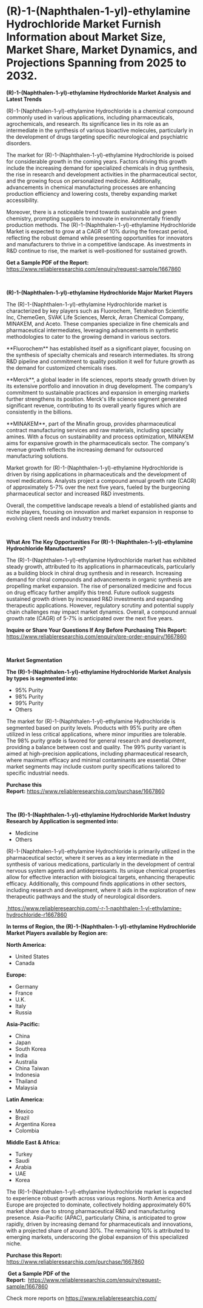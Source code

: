 <p><h1>(R)-1-(Naphthalen-1-yl)-ethylamine Hydrochloride Market Furnish Information about Market Size, Market Share, Market Dynamics, and Projections Spanning from 2025 to 2032.</h1></p><p><strong>(R)-1-(Naphthalen-1-yl)-ethylamine Hydrochloride Market Analysis and Latest Trends</strong></p>
<p><p>(R)-1-(Naphthalen-1-yl)-ethylamine Hydrochloride is a chemical compound commonly used in various applications, including pharmaceuticals, agrochemicals, and research. Its significance lies in its role as an intermediate in the synthesis of various bioactive molecules, particularly in the development of drugs targeting specific neurological and psychiatric disorders.</p><p>The market for (R)-1-(Naphthalen-1-yl)-ethylamine Hydrochloride is poised for considerable growth in the coming years. Factors driving this growth include the increasing demand for specialized chemicals in drug synthesis, the rise in research and development activities in the pharmaceutical sector, and the growing focus on personalized medicine. Additionally, advancements in chemical manufacturing processes are enhancing production efficiency and lowering costs, thereby expanding market accessibility.</p><p>Moreover, there is a noticeable trend towards sustainable and green chemistry, prompting suppliers to innovate in environmentally friendly production methods. The (R)-1-(Naphthalen-1-yl)-ethylamine Hydrochloride Market is expected to grow at a CAGR of 10% during the forecast period, reflecting the robust demand while presenting opportunities for innovators and manufacturers to thrive in a competitive landscape. As investments in R&D continue to rise, the market is well-positioned for sustained growth.</p></p>
<p><strong>Get a Sample PDF of the Report:&nbsp;</strong> <a href="https://www.reliableresearchiq.com/enquiry/request-sample/1667860?utm_campaign=2188&utm_medium=2&utm_source=Github&utm_content=ia&utm_term=02022025&utm_id=r-1-naphthalen-1-yl-ethylamine-hydrochloride">https://www.reliableresearchiq.com/enquiry/request-sample/1667860</a></p>
<p>&nbsp;</p>
<p><strong>(R)-1-(Naphthalen-1-yl)-ethylamine Hydrochloride Major Market Players</strong></p>
<p><p>The (R)-1-(Naphthalen-1-yl)-ethylamine Hydrochloride market is characterized by key players such as Fluorochem, Tetrahedron Scientific Inc, ChemeGen, SVAK Life Sciences, Merck, Arran Chemical Company, MINAKEM, and Aceto. These companies specialize in fine chemicals and pharmaceutical intermediates, leveraging advancements in synthetic methodologies to cater to the growing demand in various sectors.</p><p>**Fluorochem** has established itself as a significant player, focusing on the synthesis of specialty chemicals and research intermediates. Its strong R&D pipeline and commitment to quality position it well for future growth as the demand for customized chemicals rises.</p><p>**Merck**, a global leader in life sciences, reports steady growth driven by its extensive portfolio and innovation in drug development. The company’s commitment to sustainable practices and expansion in emerging markets further strengthens its position. Merck's life science segment generated significant revenue, contributing to its overall yearly figures which are consistently in the billions.</p><p>**MINAKEM**, part of the Minafin group, provides pharmaceutical contract manufacturing services and raw materials, including specialty amines. With a focus on sustainability and process optimization, MINAKEM aims for expansive growth in the pharmaceuticals sector. The company's revenue growth reflects the increasing demand for outsourced manufacturing solutions.</p><p>Market growth for (R)-1-(Naphthalen-1-yl)-ethylamine Hydrochloride is driven by rising applications in pharmaceuticals and the development of novel medications. Analysts project a compound annual growth rate (CAGR) of approximately 5-7% over the next five years, fueled by the burgeoning pharmaceutical sector and increased R&D investments. </p><p>Overall, the competitive landscape reveals a blend of established giants and niche players, focusing on innovation and market expansion in response to evolving client needs and industry trends.</p></p>
<p>&nbsp;</p>
<p><strong>What Are The Key Opportunities For (R)-1-(Naphthalen-1-yl)-ethylamine Hydrochloride Manufacturers?</strong></p>
<p><p>The (R)-1-(Naphthalen-1-yl)-ethylamine Hydrochloride market has exhibited steady growth, attributed to its applications in pharmaceuticals, particularly as a building block in chiral drug synthesis and in research. Increasing demand for chiral compounds and advancements in organic synthesis are propelling market expansion. The rise of personalized medicine and focus on drug efficacy further amplify this trend. Future outlook suggests sustained growth driven by increased R&D investments and expanding therapeutic applications. However, regulatory scrutiny and potential supply chain challenges may impact market dynamics. Overall, a compound annual growth rate (CAGR) of 5-7% is anticipated over the next five years.</p></p>
<p><strong>Inquire or Share Your Questions If Any Before Purchasing This Report:</strong> <a href="https://www.reliableresearchiq.com/enquiry/pre-order-enquiry/1667860?utm_campaign=2188&utm_medium=2&utm_source=Github&utm_content=ia&utm_term=02022025&utm_id=r-1-naphthalen-1-yl-ethylamine-hydrochloride">https://www.reliableresearchiq.com/enquiry/pre-order-enquiry/1667860</a></p>
<p>&nbsp;</p>
<p><strong>Market Segmentation</strong></p>
<p><strong>The (R)-1-(Naphthalen-1-yl)-ethylamine Hydrochloride Market Analysis by types is segmented into:</strong></p>
<p><ul><li>95% Purity</li><li>98% Purity</li><li>99% Purity</li><li>Others</li></ul></p>
<p><p>The market for (R)-1-(Naphthalen-1-yl)-ethylamine Hydrochloride is segmented based on purity levels. Products with 95% purity are often utilized in less critical applications, where minor impurities are tolerable. The 98% purity grade is favored for general research and development, providing a balance between cost and quality. The 99% purity variant is aimed at high-precision applications, including pharmaceutical research, where maximum efficacy and minimal contaminants are essential. Other market segments may include custom purity specifications tailored to specific industrial needs.</p></p>
<p><strong>Purchase this Report:&nbsp;</strong><a href="https://www.reliableresearchiq.com/purchase/1667860?utm_campaign=2188&utm_medium=2&utm_source=Github&utm_content=ia&utm_term=02022025&utm_id=r-1-naphthalen-1-yl-ethylamine-hydrochloride">https://www.reliableresearchiq.com/purchase/1667860</a></p>
<p>&nbsp;</p>
<p><strong>The (R)-1-(Naphthalen-1-yl)-ethylamine Hydrochloride Market Industry Research by Application is segmented into:</strong></p>
<p><ul><li>Medicine</li><li>Others</li></ul></p>
<p><p>(R)-1-(Naphthalen-1-yl)-ethylamine Hydrochloride is primarily utilized in the pharmaceutical sector, where it serves as a key intermediate in the synthesis of various medications, particularly in the development of central nervous system agents and antidepressants. Its unique chemical properties allow for effective interaction with biological targets, enhancing therapeutic efficacy. Additionally, this compound finds applications in other sectors, including research and development, where it aids in the exploration of new therapeutic pathways and the study of neurological disorders.</p></p>
<p><a href="https://www.reliableresearchiq.com/-r-1-naphthalen-1-yl-ethylamine-hydrochloride-r1667860?utm_campaign=2188&utm_medium=2&utm_source=Github&utm_content=ia&utm_term=02022025&utm_id=r-1-naphthalen-1-yl-ethylamine-hydrochloride">&nbsp;https://www.reliableresearchiq.com/-r-1-naphthalen-1-yl-ethylamine-hydrochloride-r1667860</a></p>
<p><strong>In terms of Region, the (R)-1-(Naphthalen-1-yl)-ethylamine Hydrochloride Market Players available by Region are:</strong></p>
<p>
    <p> <strong> North America: </strong>
        <ul>
            <li>United States</li>
            <li>Canada</li>
        </ul>
        </p> 
    <p> <strong> Europe: </strong>
        <ul>
            <li>Germany</li>
            <li>France</li>
            <li>U.K.</li>
            <li>Italy</li>
            <li>Russia</li>
        </ul>
        </p> 
    <p> <strong> Asia-Pacific: </strong>
        <ul>
            <li>China</li>
            <li>Japan</li>
            <li>South Korea</li>
            <li>India</li>
            <li>Australia</li>
            <li>China Taiwan</li>
            <li>Indonesia</li>
            <li>Thailand</li>
            <li>Malaysia</li>
        </ul>
        </p> 
    <p> <strong> Latin America: </strong>
        <ul>
            <li>Mexico</li>
            <li>Brazil</li>
            <li>Argentina Korea</li>
            <li>Colombia</li>
        </ul>
        </p> 
    <p> <strong> Middle East & Africa: </strong>
        <ul>
            <li>Turkey</li>
            <li>Saudi</li>
            <li>Arabia</li>
            <li>UAE</li>
            <li>Korea</li>
        </ul>
    </p>
    </p>
<p><p>The (R)-1-(Naphthalen-1-yl)-ethylamine Hydrochloride market is expected to experience robust growth across various regions. North America and Europe are projected to dominate, collectively holding approximately 60% market share due to strong pharmaceutical R&D and manufacturing presence. Asia-Pacific (APAC), particularly China, is anticipated to grow rapidly, driven by increasing demand for pharmaceuticals and innovations, with a projected share of around 30%. The remaining 10% is attributed to emerging markets, underscoring the global expansion of this specialized niche.</p></p>
<p><strong>Purchase this Report: </strong><a href="https://www.reliableresearchiq.com/purchase/1667860?utm_campaign=2188&utm_medium=2&utm_source=Github&utm_content=ia&utm_term=02022025&utm_id=r-1-naphthalen-1-yl-ethylamine-hydrochloride">https://www.reliableresearchiq.com/purchase/1667860</a></p>
<p>&nbsp;<strong>Get a Sample PDF of the Report:&nbsp;&nbsp;</strong><a href="https://www.reliableresearchiq.com/enquiry/request-sample/1667860?utm_campaign=2188&utm_medium=2&utm_source=Github&utm_content=ia&utm_term=02022025&utm_id=r-1-naphthalen-1-yl-ethylamine-hydrochloride">https://www.reliableresearchiq.com/enquiry/request-sample/1667860</a></p>
<p><strong></strong></p>
<p>Check more reports on <a href="https://www.reliableresearchiq.com/?utm_campaign=2188&utm_medium=2&utm_source=Github&utm_content=ia&utm_term=02022025&utm_id=r-1-naphthalen-1-yl-ethylamine-hydrochloride">https://www.reliableresearchiq.com/</a></p>
